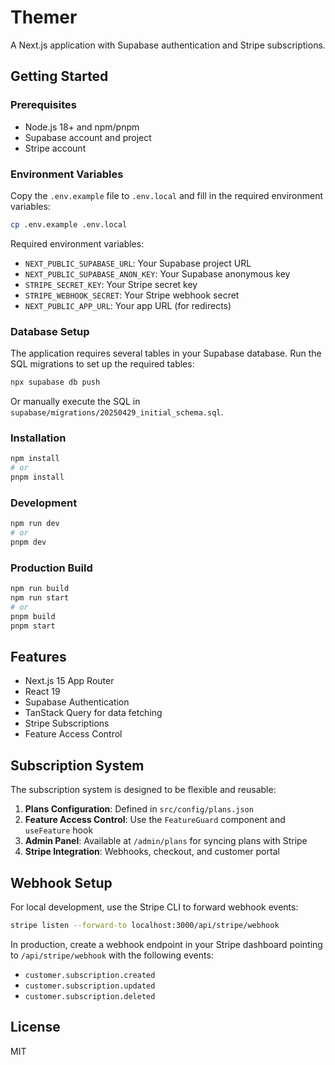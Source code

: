 # Themer

A Next.js application with Supabase authentication and Stripe subscriptions.

## Getting Started

### Prerequisites

- Node.js 18+ and npm/pnpm
- Supabase account and project
- Stripe account

### Environment Variables

Copy the `.env.example` file to `.env.local` and fill in the required environment variables:

```bash
cp .env.example .env.local
```

Required environment variables:

- `NEXT_PUBLIC_SUPABASE_URL`: Your Supabase project URL
- `NEXT_PUBLIC_SUPABASE_ANON_KEY`: Your Supabase anonymous key
- `STRIPE_SECRET_KEY`: Your Stripe secret key
- `STRIPE_WEBHOOK_SECRET`: Your Stripe webhook secret
- `NEXT_PUBLIC_APP_URL`: Your app URL (for redirects)

### Database Setup

The application requires several tables in your Supabase database. Run the SQL migrations to set up the required tables:

```bash
npx supabase db push
```

Or manually execute the SQL in `supabase/migrations/20250429_initial_schema.sql`.

### Installation

```bash
npm install
# or
pnpm install
```

### Development

```bash
npm run dev
# or
pnpm dev
```

### Production Build

```bash
npm run build
npm run start
# or
pnpm build
pnpm start
```

## Features

- Next.js 15 App Router
- React 19
- Supabase Authentication
- TanStack Query for data fetching
- Stripe Subscriptions
- Feature Access Control

## Subscription System

The subscription system is designed to be flexible and reusable:

1. **Plans Configuration**: Defined in `src/config/plans.json`
2. **Feature Access Control**: Use the `FeatureGuard` component and `useFeature` hook
3. **Admin Panel**: Available at `/admin/plans` for syncing plans with Stripe
4. **Stripe Integration**: Webhooks, checkout, and customer portal

## Webhook Setup

For local development, use the Stripe CLI to forward webhook events:

```bash
stripe listen --forward-to localhost:3000/api/stripe/webhook
```

In production, create a webhook endpoint in your Stripe dashboard pointing to `/api/stripe/webhook` with the following events:

- `customer.subscription.created`
- `customer.subscription.updated`
- `customer.subscription.deleted`

## License

MIT
